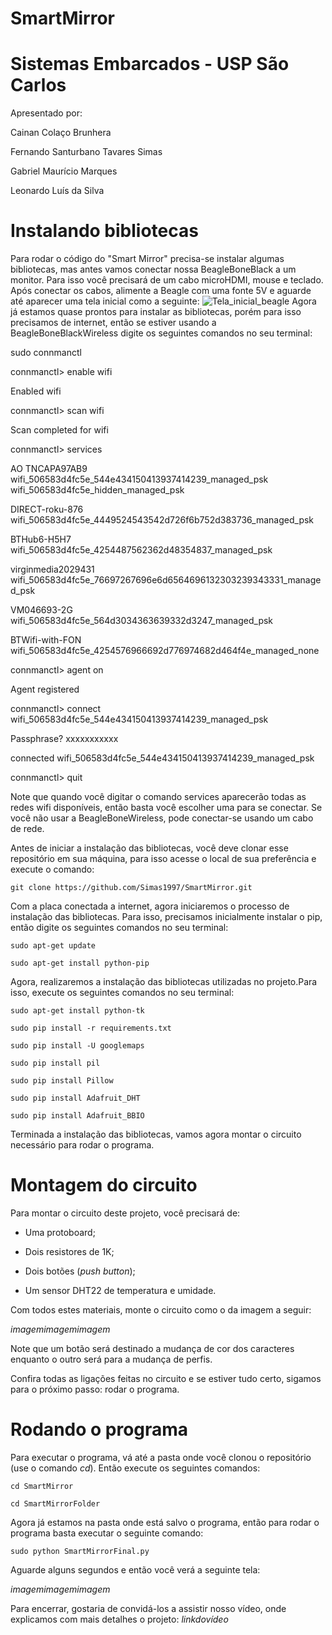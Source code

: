 # SmartMirror
# Sistemas Embarcados - USP São Carlos
Apresentado por:
  
  Cainan Colaço Brunhera
  
  Fernando Santurbano Tavares Simas
  
  Gabriel Maurício Marques
  
  Leonardo Luís da Silva
  
# Instalando bibliotecas
Para rodar o código do "Smart Mirror" precisa-se instalar algumas bibliotecas, mas antes vamos conectar nossa BeagleBoneBlack a um monitor. Para isso você precisará de um cabo microHDMI, mouse e teclado. Após conectar os cabos, alimente a Beagle com uma fonte 5V e aguarde até aparecer uma tela inicial como a seguinte:
![Tela_inicial_beagle](https://user-images.githubusercontent.com/48104891/58729763-a6fbf380-83c0-11e9-8746-653465f2bfa7.jpg)
Agora já estamos quase prontos para instalar as bibliotecas, porém para isso precisamos de internet, então se estiver usando a BeagleBoneBlackWireless digite os seguintes comandos no seu terminal:
  
  sudo connmanctl
  
  connmanctl> enable wifi
  
  Enabled wifi
  
  connmanctl> scan wifi
  
  Scan completed for wifi
  
  connmanctl> services
  
  AO TNCAPA97AB9 wifi_506583d4fc5e_544e434150413937414239_managed_psk
  wifi_506583d4fc5e_hidden_managed_psk
  
  DIRECT-roku-876 wifi_506583d4fc5e_4449524543542d726f6b752d383736_managed_psk
  
  BTHub6-H5H7 wifi_506583d4fc5e_4254487562362d48354837_managed_psk
  
  virginmedia2029431 wifi_506583d4fc5e_76697267696e6d6564696132303239343331_managed_psk
  
  VM046693-2G wifi_506583d4fc5e_564d3034363639332d3247_managed_psk
  
  BTWifi-with-FON wifi_506583d4fc5e_4254576966692d776974682d464f4e_managed_none
  
  connmanctl> agent on
  
  Agent registered
  
  connmanctl> connect wifi_506583d4fc5e_544e434150413937414239_managed_psk
  
  Passphrase? xxxxxxxxxxx
  
  connected wifi_506583d4fc5e_544e434150413937414239_managed_psk
  
  connmanctl> quit

Note que quando você digitar o comando services aparecerão todas as redes wifi disponíveis, então basta você escolher uma para se conectar. Se você não usar a BeagleBoneWireless, pode conectar-se usando um cabo de rede.

Antes de iniciar a instalação das bibliotecas, você deve clonar esse repositório em sua máquina, para isso acesse o local de sua preferência e execute o comando:

	git clone https://github.com/Simas1997/SmartMirror.git

Com a placa conectada a internet, agora iniciaremos o processo de instalação das bibliotecas. Para isso, precisamos inicialmente instalar o pip, então digite os seguintes comandos no seu terminal:

	sudo apt-get update

	sudo apt-get install python-pip
	
Agora, realizaremos a instalação das bibliotecas utilizadas no projeto.Para isso, execute os seguintes comandos no seu terminal:

	sudo apt-get install python-tk
	
	sudo pip install -r requirements.txt
	
	sudo pip install -U googlemaps
	
	sudo pip install pil
	
	sudo pip install Pillow
	
	sudo pip install Adafruit_DHT
	
	sudo pip install Adafruit_BBIO
	
Terminada a instalação das bibliotecas, vamos agora montar o circuito necessário para rodar o programa.

# Montagem do circuito

Para montar o circuito deste projeto, você precisará de:

* Uma protoboard;

* Dois resistores de 1K;

* Dois botões (*push button*);

* Um sensor DHT22 de temperatura e umidade.

Com todos estes materiais, monte o circuito como o da imagem a seguir:

*imagemimagemimagem*

Note que um botão será destinado a mudança de cor dos caracteres enquanto o outro será para a mudança de perfis.

Confira todas as ligações feitas no circuito e se estiver tudo certo, sigamos para o próximo passo: rodar o programa.

# Rodando o programa

Para executar o programa, vá até a pasta onde você clonou o repositório (use o comando *cd*). Então execute os seguintes comandos:

	cd SmartMirror
	
	cd SmartMirrorFolder
	
Agora já estamos na pasta onde está salvo o programa, então para rodar o programa basta executar o seguinte comando:

	sudo python SmartMirrorFinal.py
	
Aguarde alguns segundos e então você verá a seguinte tela:

*imagemimagemimagem*

Para encerrar, gostaria de convidá-los a assistir nosso vídeo, onde explicamos com mais detalhes o projeto: *linkdovídeo*
